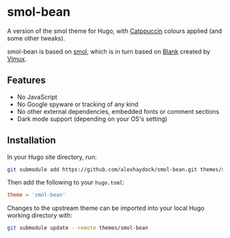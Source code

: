 # smol-bean

A version of the smol theme for Hugo, with [Catppuccin](https://catppuccin.com/) colours applied (and some other tweaks).

smol-bean is based on [smol](https://github.com/colorchestra/smol), which is in turn based on [Blank](https://github.com/Vimux/Blank) created by [Vimux](https://github.com/Vimux).

## Features

- No JavaScript
- No Google spyware or tracking of any kind
- No other external dependencies, embedded fonts or comment sections
- Dark mode support (depending on your OS's setting)

## Installation

In your Hugo site directory, run:

```sh
git submodule add https://github.com/alexhaydock/smol-bean.git themes/smol-bean
```

Then add the following to your `hugo.toml`:
```toml
theme = 'smol-bean'
```

Changes to the upstream theme can be imported into your local Hugo working directory with:
```sh
git submodule update --remote themes/smol-bean
```
